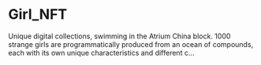 # Girl_NFT
  Unique digital collections, swimming in the Atrium China block. 1000 strange girls are programmatically produced from an ocean of compounds, each with its own unique characteristics and different c… 
